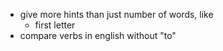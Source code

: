 
- give more hints than just number of words, like
  - first letter
- compare verbs in english without "to" 